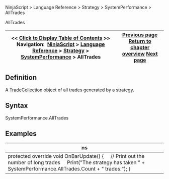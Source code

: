 ﻿
NinjaScript > Language Reference > Strategy > SystemPerformance > AllTrades

AllTrades

| << [Click to Display Table of Contents](alltrades.md) >> **Navigation:**     [NinjaScript](ninjascript-1.md) > [Language Reference](language_reference_wip-1.md) > [Strategy](strategy-1.md) > [SystemPerformance](systemperformance-1.md) > AllTrades | [Previous page](systemperformance-1.md) [Return to chapter overview](systemperformance-1.md) [Next page](longtrades-1.md) |
| --- | --- |
## Definition
A [TradeCollection](tradecollection-1.md) object of all trades generated by a strategy.
 
## Syntax
SystemPerformance.AllTrades
## 
## Examples

| ns |
| --- |
| protected override void OnBarUpdate() {      // Print out the number of long trades      Print("The strategy has taken " + SystemPerformance.AllTrades.Count + " trades."); } |
